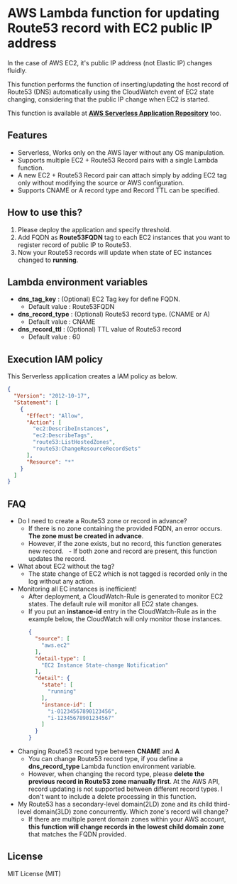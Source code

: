 # AWS Lambda function for updating Route53 record with EC2 public IP address

In the case of AWS EC2, it's public IP address (not Elastic IP) changes fluidly.

This function performs the function of inserting/updating the host record of Route53 (DNS) automatically using the CloudWatch event of EC2 state changing, considering that the public IP change when EC2 is started.

This function is available at **[AWS Serverless Application Repository](https://serverlessrepo.aws.amazon.com/applications/arn:aws:serverlessrepo:us-east-1:884430845962:applications~Update-Route53-Record-to-Ec2-PublicIp-Python3)** too.

## Features
- Serverless, Works only on the AWS layer without any OS manipulation.
- Supports multiple EC2 + Route53 Record pairs with a single Lambda function.
- A new EC2 + Route53 Record pair can attach simply by adding EC2 tag only without modifying the source or AWS configuration.
- Supports CNAME or A record type and Record TTL can be specified.

## How to use this?

1. Please deploy the application and specify threshold.
2. Add FQDN as **Route53FQDN** tag to each EC2 instances that you want to register record of public IP to Route53.
3. Now your Route53 records will update when state of EC instances changed to **running**.

## Lambda environment variables

- **dns_tag_key** : (Optional) EC2 Tag key for define FQDN.
    - Default value : Route53FQDN
- **dns_record_type** : (Optional) Route53 record type. (CNAME or A)
    - Default value : CNAME
- **dns_record_ttl** : (Optional) TTL value of Route53 record
    - Default value : 60

## Execution IAM policy
This Serverless application creates a IAM policy as below.
```json
{
  "Version": "2012-10-17",
  "Statement": [
    {
      "Effect": "Allow",
      "Action": [
        "ec2:DescribeInstances",
        "ec2:DescribeTags",
        "route53:ListHostedZones",
        "route53:ChangeResourceRecordSets"
      ],
      "Resource": "*"
    }
  ]
}
```

## FAQ

- Do I need to create a Route53 zone or record in advance?
    - If there is no zone containing the provided FQDN, an error occurs. **The zone must be created in advance**.
    - However, if the zone exists, but no record, this function generates new record.
    - If both zone and record are present, this function updates the record.
- What about EC2 without the tag?
    - The state change of EC2 which is not tagged is recorded only in the log without any action.
- Monitoring all EC instances is inefficient!
    - After deployment, a CloudWatch-Rule is generated to monitor EC2 states. The default rule will monitor all EC2 state changes.
    - If you put an **instance-id** entry in the CloudWatch-Rule as in the example below, the CloudWatch will only monitor those instances.
        ```json
        {
          "source": [
            "aws.ec2"
          ],
          "detail-type": [
            "EC2 Instance State-change Notification"
          ],
          "detail": {
            "state": [
              "running"
            ],
            "instance-id": [
              "i-01234567890123456",
              "i-12345678901234567"
            ]
          }
        }
        ```
- Changing Route53 record type between **CNAME** and **A**
    - You can change Route53 record type, if you define a **dns_record_type** Lambda function environment variable.
    - However, when changing the record type, please **delete the previous record in Route53 zone manually first**. At the AWS API, record updating is not supported between different record types. I don't want to include a delete processing in this function.
- My Route53 has a secondary-level domain(2LD) zone and its child third-level domain(3LD) zone concurrently. Which zone's record will change?
    - If there are multiple parent domain zones within your AWS account, **this function will change records in the lowest child domain zone** that matches the FQDN provided.


## License

MIT License (MIT)
